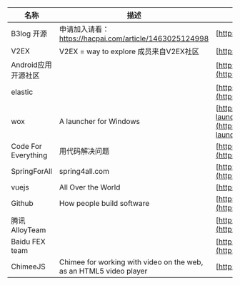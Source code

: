 |名称|描述|站点|Github|
|--|-----|---------|--------|
|B3log 开源|申请加入请看： https://hacpai.com/article/1463025124998|[https://b3log.org](https://b3log.org)|[b2log](https://github.com/b3log)|
|V2EX|V2EX = way to explore 成员来自V2EX社区|[https://v2ex.com](https://v2ex.com)|[v2git](https://github.com/v2git)|
|Android应用开源社区||[http://www.micode.net](http://www.micode.net)|[micode](https://github.com/MiCode/)|
|elastic||[https://www.elastic.co](https://www.elastic.co)|[elastic](https://github.com/elastic)|
|wox|A launcher for Windows|[https://github.com/organizations/Wox-launcher](https://github.com/organizations/Wox-launcher)|[Wox-launcher](https://github.com/Wox-launcher)|
|Code For Everything|用代码解决问题|[https://code4everything.org/](https://code4everything.org/)|[code4everything](https://github.com/code4everything)|
|SpringForAll|spring4all.com|[http://www.spring4all.com](http://www.spring4all.com)|[spring4all](https://github.com/springforall)|
|vuejs|All Over the World|[https://vuejs.org](https://vuejs.org)|[vuejs](https://github.com/vuejs)|
|Github|How people build software|[https://github.com/about](https://github.com/about)|[github](https://github.com/github)|
|腾讯 AlloyTeam||[http://www.alloyteam.com/](http://www.alloyteam.com/)|[alloyteam](https://github.com/alloyteam)|
|Baidu FEX team||[http://fex.baidu.com/](http://fex.baidu.com/)|[fex](https://github.com/fex-team/)|
|ChimeeJS|Chimee for working with video on the web, as an HTML5 video player|[http://chimee.org/](http://chimee.org/)|[Chimeejs](https://github.com/Chimeejs)|